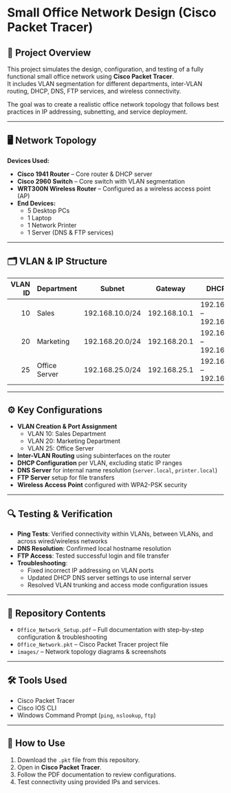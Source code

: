 # Small Office Network Design (Cisco Packet Tracer)

## 📌 Project Overview
This project simulates the design, configuration, and testing of a fully functional small office network using **Cisco Packet Tracer**.  
It includes VLAN segmentation for different departments, inter-VLAN routing, DHCP, DNS, FTP services, and wireless connectivity.

The goal was to create a realistic office network topology that follows best practices in IP addressing, subnetting, and service deployment.

---

## 🖥️ Network Topology
**Devices Used:**
- **Cisco 1941 Router** – Core router & DHCP server
- **Cisco 2960 Switch** – Core switch with VLAN segmentation
- **WRT300N Wireless Router** – Configured as a wireless access point (AP)
- **End Devices:**
  - 5 Desktop PCs
  - 1 Laptop
  - 1 Network Printer
  - 1 Server (DNS & FTP services)

---

## 🗂 VLAN & IP Structure

| VLAN ID | Department       | Subnet           | Gateway        | DHCP Range                  |
|--------:|-----------------|------------------|---------------|-----------------------------|
| 10      | Sales           | 192.168.10.0/24  | 192.168.10.1  | 192.168.10.50 – 192.168.10.254 |
| 20      | Marketing       | 192.168.20.0/24  | 192.168.20.1  | 192.168.20.50 – 192.168.20.254 |
| 25      | Office Server   | 192.168.25.0/24  | 192.168.25.1  | 192.168.25.11 – 192.168.25.254 |

---

## ⚙️ Key Configurations
- **VLAN Creation & Port Assignment**
  - VLAN 10: Sales Department
  - VLAN 20: Marketing Department
  - VLAN 25: Office Server
- **Inter-VLAN Routing** using subinterfaces on the router
- **DHCP Configuration** per VLAN, excluding static IP ranges
- **DNS Server** for internal name resolution (`server.local`, `printer.local`)
- **FTP Server** setup for file transfers
- **Wireless Access Point** configured with WPA2-PSK security

---

## 🔍 Testing & Verification
- **Ping Tests**: Verified connectivity within VLANs, between VLANs, and across wired/wireless networks
- **DNS Resolution**: Confirmed local hostname resolution
- **FTP Access**: Tested successful login and file transfer
- **Troubleshooting**:
  - Fixed incorrect IP addressing on VLAN ports
  - Updated DHCP DNS server settings to use internal server
  - Resolved VLAN trunking and access mode configuration issues

---

## 📂 Repository Contents
- `Office_Network_Setup.pdf` – Full documentation with step-by-step configuration & troubleshooting
- `Office_Network.pkt` – Cisco Packet Tracer project file
- `images/` – Network topology diagrams & screenshots

---

## 🛠 Tools Used
- Cisco Packet Tracer
- Cisco IOS CLI
- Windows Command Prompt (`ping`, `nslookup`, `ftp`)

---

## 🚀 How to Use
1. Download the `.pkt` file from this repository.
2. Open in **Cisco Packet Tracer**.
3. Follow the PDF documentation to review configurations.
4. Test connectivity using provided IPs and services.
